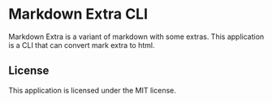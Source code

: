 # Markdown Extra CLI

Markdown Extra is a variant of markdown with some extras. This application is a CLI that can convert mark extra to html.

## License
This application is licensed under the MIT license.